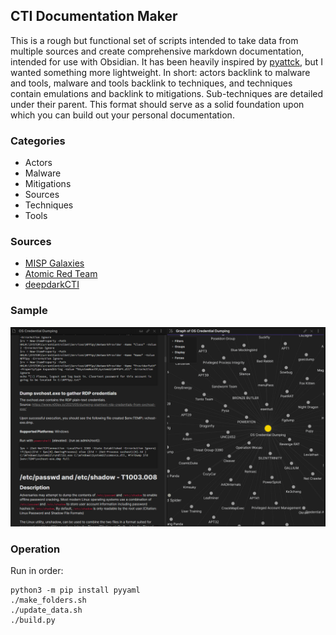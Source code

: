 ## CTI Documentation Maker
This is a rough but functional set of scripts intended to take data from multiple sources and create comprehensive markdown documentation, intended for use with Obsidian. It has been heavily inspired by [pyattck](https://github.com/swimlane/pyattck), but I wanted something more lightweight. In short: actors backlink to malware and tools, malware and tools backlink to techniques, and techniques contain emulations and backlink to mitigations. Sub-techniques are detailed under their parent. This format should serve as a solid foundation upon which you can build out your personal documentation.

### Categories
- Actors  
- Malware  
- Mitigations  
- Sources  
- Techniques  
- Tools  

### Sources
- [MISP Galaxies](https://github.com/MISP/misp-galaxy)  
- [Atomic Red Team](https://github.com/redcanaryco/atomic-red-team)  
- [deepdarkCTI](https://github.com/fastfire/deepdarkCTI)  

### Sample
![T1003 Credential Dumping](res/obsidian_ttp_example.png)

### Operation
Run in order:
```
python3 -m pip install pyyaml
./make_folders.sh
./update_data.sh
./build.py
```